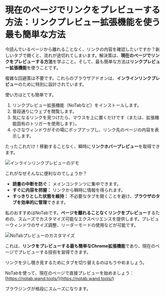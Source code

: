 
# 現在のページでリンクをプレビューする方法：リンクプレビュー拡張機能を使う最も簡単な方法

今読んでいるページから離れることなく、リンクの内容を確認したいですか？新しいタブで開くと、流れが途切れてしまいます。解決策は、**現在のページでリンクをプレビューする方法**を学ぶこと。そして、最も簡単な方法は**リンクプレビュー拡張機能**を使うことです。

複雑な回避策は不要です。これらのブラウザアドオンは、**インラインリンクプレビュー**のために特別に設計されています。

使い方はとても簡単です。

1.  リンクプレビュー拡張機能（NoTabなど）をインストールします。
2.  普段通りにウェブを閲覧します。
3.  気になるリンクを見つけたら、マウスを上に置くだけです（または、拡張機能固有のトリガーを使用します）。
4.  小さなウィンドウがその場にポップアップし、リンク先のページの内容を表示します。

たったこれだけ！移動することなく、瞬時に**リンクホバープレビュー**を取得できます。

![インラインリンクプレビューのデモ](images/notab1.png)

これがなぜそんなに便利なのでしょうか？

*   **読書の中断を防ぐ：** メインコンテンツに集中できます。
*   **すぐに内容を把握：** リンクから瞬時に情報を得られます。
*   **すっきりとした状態を維持：** 不必要なタブを開くことを避け、**ブラウザのタブを効率的に管理**できます。

私のおすすめはNoTabです。**ページを離れることなくリンクをプレビュー**するための、スムーズでカスタマイズ可能なエクスペリエンスを提供します。プレビューウィンドウのサイズ調整、リーダーモードの使用などが可能です。

![NoTabプレビューのカスタマイズ](images/notab2.png)

これは、**リンクをプレビューする最も簡単なChrome拡張機能**であり、現在のページでプレビューする技術を習得できます。

リンクを少し覗き見するためにタブを切り替えるのはもうやめましょう。

NoTabを使って、現在のページで直接プレビューを始めましょう：[https://notab.wand.tools/](https://notab.wand.tools/)

ブラウジングが格段にスムーズになります。

